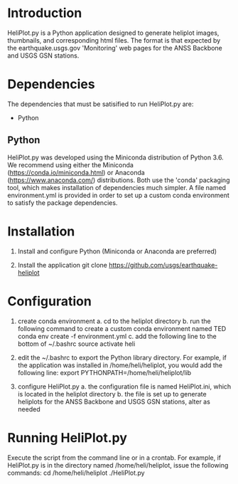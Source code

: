 # Introduction

HeliPlot.py is a Python application designed to generate heliplot images, thumbnails, and corresponding html files.  The format is that expected by the earthquake.usgs.gov 'Monitoring' web pages for the ANSS Backbone and USGS GSN stations.



# Dependencies

The dependencies that must be satisified to run HeliPlot.py are:
  - Python


## Python

HeliPlot.py was developed using the Miniconda distribution of Python 3.6.  We recommend using either the Miniconda (https://conda.io/miniconda.html) or Anaconda (https://www.anaconda.com/) distributions.  Both use the 'conda' packaging tool, which makes installation of dependencies much simpler.  A file named environment.yml is provided in order to set up a custom conda environment to satisfy the package dependencies.


# Installation

1. Install and configure Python (Miniconda or Anaconda are preferred)

2. Install the application
   git clone https://github.com/usgs/earthquake-heliplot


# Configuration

1. create conda environment
  a. cd to the heliplot directory
  b. run the following command to create a custom conda environment named TED
    conda env create -f environment.yml
  c. add the following line to the bottom of ~/.bashrc
    source activate heli

2. edit the ~/.bashrc to export the Python library directory.  For example, if the application was installed in /home/heli/heliplot, you would add the following line:
export PYTHONPATH=/home/heli/heliplot/lib

3. configure HeliPlot.py
  a. the configuration file is named HeliPlot.ini, which is located in the heliplot directory
  b. the file is set up to generate heliplots for the ANSS Backbone and USGS GSN stations, alter as needed


# Running HeliPlot.py
Execute the script from the command line or in a crontab.  For example, if HeliPlot.py is in the directory named /home/heli/heliplot, issue the following commands:
cd /home/heli/heliplot
./HeliPlot.py

